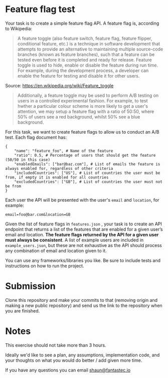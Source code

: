 # Feature flag test

Your task is to create a simple feature flag API. A feature flag is, according to Wikipedia:

> A feature toggle (also feature switch, feature flag, feature flipper, conditional feature, etc.) is a technique in software development that attempts to provide an alternative to maintaining multiple source-code branches (known as feature branches), such that a feature can be tested even before it is completed and ready for release. Feature toggle is used to hide, enable or disable the feature during run time. For example, during the development process, a developer can enable the feature for testing and disable it for other users.

Source:
https://en.wikipedia.org/wiki/Feature_toggle

> Additionally, a feature toggle may be used to perform A/B testing on users in a controlled experimental fashion.  For example, to test hwther a particular colour scheme is more likely to get a user's attention, we may setup a feature flag with a ratio of 50:50, where 50% of users see a red background, whilst 50% see a blue background.

For this task, we want to create feature flags to allow us to conduct an A/B test. Each flag document has:

```
{
    "name": "feature_foo", # Name of the feature
    "ratio": 0.5, # Percentage of users that should get the feature (50/50 in this case)
    "enabledEmails": ["bar@baz.com"], # List of emails the feature is always enabled for, regardless of other criteria
    "includedCountries": ["US"], # List of countries the user must be from, if empty it is enabled for all countries
    "excludedCountries": ["GB"], # List of countries the user must not be from
}
```

Each user the API will be presented with the user's `email` and `location`, for example:

```
email=foo@bar.com&location=GB
```

Given the list of feature flags in `features.json` , your task is to create an API endpoint that returns a list of the features that are enabled for a given user’s email and location. **The feature flags returned by the API for a given user must always be consistent**. A list of example users are included in `example_users.json`, but these are not exhaustive as the API should process any combination of email and location given to it.


You can use any frameworks/libraries you like. Be sure to include tests and instructions on how to run the project.

# Submission

Clone this repository and make your commits to that (removing origin and making a new public repository) and send us the link to the repository when you are finished.

# Notes

This exercise should not take more than 3 hours.

Ideally we'd like to see a plan, any assumptions, implementation code, and your thoughts on what you would do better / add given more time.

If you have any questions you can email shaun@fantastec.io
